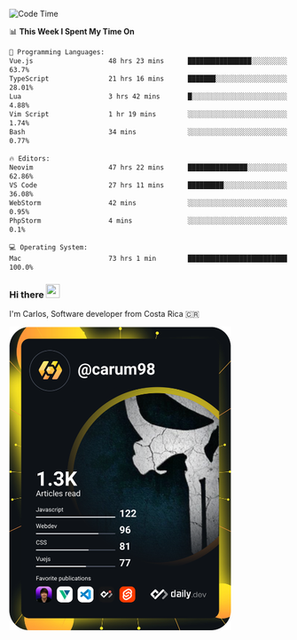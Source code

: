 
<!--START_SECTION:waka-->
![Code Time](http://img.shields.io/badge/Code%20Time-8%2C194%20hrs%2051%20mins-blue)

📊 **This Week I Spent My Time On** 

```text
💬 Programming Languages: 
Vue.js                   48 hrs 23 mins      ████████████████░░░░░░░░░   63.7% 
TypeScript               21 hrs 16 mins      ███████░░░░░░░░░░░░░░░░░░   28.01% 
Lua                      3 hrs 42 mins       █░░░░░░░░░░░░░░░░░░░░░░░░   4.88% 
Vim Script               1 hr 19 mins        ░░░░░░░░░░░░░░░░░░░░░░░░░   1.74% 
Bash                     34 mins             ░░░░░░░░░░░░░░░░░░░░░░░░░   0.77%

🔥 Editors: 
Neovim                   47 hrs 22 mins      ███████████████░░░░░░░░░░   62.86% 
VS Code                  27 hrs 11 mins      █████████░░░░░░░░░░░░░░░░   36.08% 
WebStorm                 42 mins             ░░░░░░░░░░░░░░░░░░░░░░░░░   0.95% 
PhpStorm                 4 mins              ░░░░░░░░░░░░░░░░░░░░░░░░░   0.1%

💻 Operating System: 
Mac                      73 hrs 1 min        █████████████████████████   100.0%

```


<!--END_SECTION:waka-->

### Hi there <img src="https://media.giphy.com/media/hvRJCLFzcasrR4ia7z/giphy.gif" width="25px" height="25px">

I'm Carlos, Software developer from Costa Rica 🇨🇷

<a href="https://app.daily.dev/carum98"><img src="https://github.com/carum98/carum98/blob/main/devcard.svg" width="400" alt="Carlos Umaña Acevedo's Dev Card"/></a>
